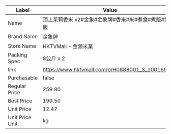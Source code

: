 | Label           | Value                                           |
| --------------- | ----------------------------------------------- |
| Name            | 頂上茉莉香米 x2#金象#金象牌#香米#米#煮食#煮飯#煲仔飯                 |
| Brand Name      | 金象牌                                             |
| Store Name      | HKTVMall - 金源米業                                 |
| Packing Spec    | 8公斤 x 2                                         |
| link            | https://www.hktvmall.com/p/H0888001_S_10016911A |
| Purchasable     | false                                           |
| Regular Price   | 259.80                                          |
| Best Price      | 199.50                                          |
| Unit Price      | 12.47                                           |
| Unit Price Unit | kg                                              |
